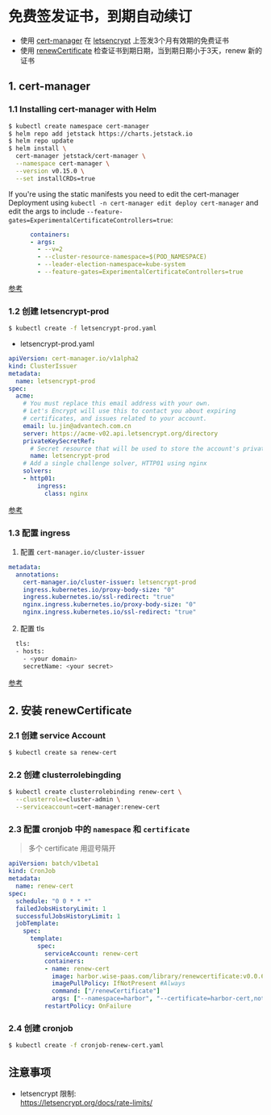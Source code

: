 # 免费签发证书，到期自动续订
- 使用 [cert-manager](https://cert-manager.io) 在 [letsencrypt](https://letsencrypt.org) 上签发3个月有效期的免费证书
- 使用 [renewCertificate](https://github.com/xiaojin525/renewCertificate.git) 检查证书到期日期，当到期日期小于3天，renew 新的证书

## 1. cert-manager
### 1.1 Installing cert-manager with Helm

```bash
$ kubectl create namespace cert-manager
$ helm repo add jetstack https://charts.jetstack.io
$ helm repo update
$ helm install \
  cert-manager jetstack/cert-manager \
  --namespace cert-manager \
  --version v0.15.0 \
  --set installCRDs=true
```
If you're using the static manifests you need to edit the cert-manager Deployment using `kubectl -n cert-manager edit deploy cert-manager`
and edit the args to include `--feature-gates=ExperimentalCertificateControllers=true`:

```yaml
      containers:
      - args:
        - --v=2
        - --cluster-resource-namespace=$(POD_NAMESPACE)
        - --leader-election-namespace=kube-system
        - --feature-gates=ExperimentalCertificateControllers=true
```
[参考](https://cert-manager.io/docs/installation/kubernetes/)

### 1.2 创建 letsencrypt-prod
```bash
$ kubectl create -f letsencrypt-prod.yaml
```
- letsencrypt-prod.yaml
```yaml
apiVersion: cert-manager.io/v1alpha2
kind: ClusterIssuer
metadata:
  name: letsencrypt-prod
spec:
  acme:
    # You must replace this email address with your own.
    # Let's Encrypt will use this to contact you about expiring
    # certificates, and issues related to your account.
    email: lu.jin@advantech.com.cn
    server: https://acme-v02.api.letsencrypt.org/directory
    privateKeySecretRef:
      # Secret resource that will be used to store the account's private key.
      name: letsencrypt-prod
    # Add a single challenge solver, HTTP01 using nginx
    solvers:
    - http01:
        ingress:
          class: nginx
```
[参考](https://cert-manager.io/docs/configuration/acme/)

### 1.3 配置 ingress
1. 配置 `cert-manager.io/cluster-issuer`
```yaml
metadata:
  annotations:
    cert-manager.io/cluster-issuer: letsencrypt-prod
    ingress.kubernetes.io/proxy-body-size: "0"
    ingress.kubernetes.io/ssl-redirect: "true"
    nginx.ingress.kubernetes.io/proxy-body-size: "0"
    nginx.ingress.kubernetes.io/ssl-redirect: "true"
```
2.  配置 tls
```bash
  tls:
  - hosts:
    - <your domain>
    secretName: <your secret>
```

[参考](https://cert-manager.io/docs/usage/ingress/)

## 2. 安装 renewCertificate
### 2.1 创建 service Account
```bash
$ kubectl create sa renew-cert
```
### 2.2 创建 clusterrolebingding
```bash
$ kubectl create clusterrolebinding renew-cert \
  --clusterrole=cluster-admin \
  --serviceaccount=cert-manager:renew-cert
```
### 2.3 配置 cronjob 中的 `namespace` 和 `certificate`
> 多个 certificate 用逗号隔开  

```yaml
apiVersion: batch/v1beta1
kind: CronJob
metadata:
  name: renew-cert
spec:
  schedule: "0 0 * * *"
  failedJobsHistoryLimit: 1
  successfulJobsHistoryLimit: 1
  jobTemplate:
    spec:
      template:
        spec:
          serviceAccount: renew-cert
          containers:
          - name: renew-cert
            image: harbor.wise-paas.com/library/renewcertificate:v0.0.6
            imagePullPolicy: IfNotPresent #Always
            command: ["/renewCertificate"]
            args: ["--namespace=harbor", "--certificate=harbor-cert,notary-cert"]
          restartPolicy: OnFailure
```
### 2.4 创建 cronjob
```bash
$ kubectl create -f cronjob-renew-cert.yaml
```

## 注意事项
- letsencrypt 限制:  
https://letsencrypt.org/docs/rate-limits/
